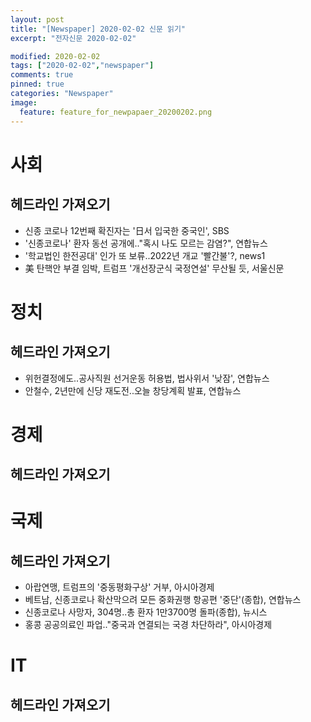 ```yaml
---
layout: post
title: "[Newspaper] 2020-02-02 신문 읽기"
excerpt: "전자신문 2020-02-02"

modified: 2020-02-02
tags: ["2020-02-02","newspaper"]
comments: true
pinned: true
categories: "Newspaper"
image:
  feature: feature_for_newpapaer_20200202.png
---
```

# 사회
## 헤드라인 가져오기
- 신종 코로나 12번째 확진자는 '日서 입국한 중국인', SBS
- '신종코로나' 환자 동선 공개에.."혹시 나도 모르는 감염?", 연합뉴스
- '학교법인 한전공대' 인가 또 보류..2022년 개교 '빨간불'?, news1
- 美 탄핵안 부결 임박, 트럼프 '개선장군식 국정연설' 무산될 듯, 서울신문

# 정치
## 헤드라인 가져오기
- 위헌결정에도..공사직원 선거운동 허용법, 법사위서 '낮잠', 연합뉴스
- 안철수, 2년만에 신당 재도전..오늘 창당계획 발표, 연합뉴스

# 경제
## 헤드라인 가져오기

# 국제
## 헤드라인 가져오기
- 아랍연맹, 트럼프의 '중동평화구상' 거부, 아시아경제
- 베트남, 신종코로나 확산막으려 모든 중화권행 항공편 '중단'(종합), 연합뉴스
- 신종코로나 사망자, 304명..총 환자 1만3700명 돌파(종합), 뉴시스
- 홍콩 공공의료인 파업.."중국과 연결되는 국경 차단하라", 아시아경제

# IT
## 헤드라인 가져오기
